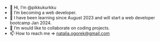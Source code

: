 - 👋 Hi, I’m @pikkukurkku
- 👀 I’m becoming a web developer.
- 🌱 I have been learning since August 2023 and will start a web developer bootcamp Jan 2024.
- 💞️ I’m would like to collaborate on coding projects.
- 📫 How to reach me => natalia.ogorek@gmail.com

<!---
pikkukurkku/pikkukurkku is a ✨ special ✨ repository because its `README.md` (this file) appears on your GitHub profile.
You can click the Preview link to take a look at your changes.
--->
